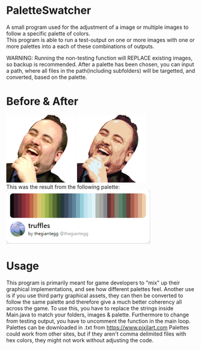 # PaletteSwatcher
 
A small program used for the adjustment of a image or multiple images to follow a specific palette of colors.\
This program is able to run a test-output on one or more images with one or more palettes into a each of these combinations of outputs.

WARNING: Running the non-testing function will REPLACE existing images, so backup is recommended.
After a palette has been chosen, you can input a path, where all files in the path(including subfolders) will be targetted, and converted, based on the palette.
# Before & After
![Alt text](./lul.png "LUL Before")
![Alt text](./lul_truffles_color_palette.png "LUL After")
\
This was the result from the following palette:
\
![Alt text](./truffles_palette.png "Truffles Palette")

# Usage
This program is primarily meant for game developers to "mix" up their graphical implementations, and see how different palettes feel. Another use is if you use third party graphical assets, they can then be converted to follow the same palette and therefore give a much better coherency all across the game.
To use this, you have to replace the strings inside Main.java to match your folders, images & palette. Furthermore to change from testing output, you have to uncomment the function in the main loop.
Palettes can be downloaded in .txt from https://www.pixilart.com
Palettes could work from other sites, but if they aren't comma delimited files with hex colors, they might not work without adjusting the code.